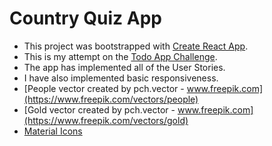 # Country Quiz App

* This project was bootstrapped with [Create React App](https://github.com/facebook/create-react-app).
* This is my attempt on the [Todo App Challenge](https://devchallenges.io/challenges/Bu3G2irnaXmfwQ8sZkw8). 
* The app has implemented all of the User Stories.
* I have also implemented basic responsiveness.
* [People vector created by pch.vector - www.freepik.com](https://www.freepik.com/vectors/people)
* [Gold vector created by pch.vector - www.freepik.com](https://www.freepik.com/vectors/gold)
* [Material Icons](https://fonts.google.com/icons)
